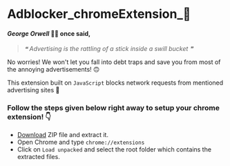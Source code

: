 # Adblocker_chromeExtension_🧩
####  *George Orwell* 👨‍🏫 once said,
> *❝ Advertising is the rattling of a stick inside a swill bucket ❞*
 
 No worries! We won't let you fall into debt traps and save you from most of the annoying advertisements! 🙃
 
 This extension built on `JavaScript` blocks network requests from mentioned advertising sites 🚫
### Follow the steps given below right away to setup your chrome extension! 👇
- [Download](https://github.com/Mukheem1603/Adblocker_chromeExtension_/archive/master.zip) ZIP file and extract it.
- Open Chrome and type `chrome://extensions`
- Click on `Load unpacked` and select the root folder which contains the extracted files.
